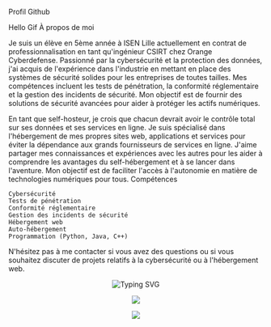 Profil Github

Hello Gif
À propos de moi

Je suis un élève en 5ème année à ISEN Lille actuellement en contrat de professionnalisation en tant qu'ingénieur CSIRT chez Orange Cyberdefense. Passionné par la cybersécurité et la protection des données, j'ai acquis de l'expérience dans l'industrie en mettant en place des systèmes de sécurité solides pour les entreprises de toutes tailles. Mes compétences incluent les tests de pénétration, la conformité réglementaire et la gestion des incidents de sécurité. Mon objectif est de fournir des solutions de sécurité avancées pour aider à protéger les actifs numériques.

En tant que self-hosteur, je crois que chacun devrait avoir le contrôle total sur ses données et ses services en ligne. Je suis spécialisé dans l'hébergement de mes propres sites web, applications et services pour éviter la dépendance aux grands fournisseurs de services en ligne. J'aime partager mes connaissances et expériences avec les autres pour les aider à comprendre les avantages du self-hébergement et à se lancer dans l'aventure. Mon objectif est de faciliter l'accès à l'autonomie en matière de technologies numériques pour tous.
Compétences

    Cybersécurité
    Tests de pénétration
    Conformité réglementaire
    Gestion des incidents de sécurité
    Hébergement web
    Auto-hébergement
    Programmation (Python, Java, C++)

N'hésitez pas à me contacter si vous avez des questions ou si vous souhaitez discuter de projets relatifs à la cybersécurité ou à l'hébergement web.

<center>
  <img src="https://readme-typing-svg.demolab.com?font=Fira+Code&size=21&pause=1000&color=43F700&center=true&vCenter=true&width=600&lines=Hello+I'm+Thomas!;%F0%9F%A7%91%E2%80%8D%F0%9F%92%BB+Ing%C3%A9nieur+CSIRT+%C3%A0+Orange+Cyberd%C3%A9fense;%F0%9F%93%9A+%C3%89tudiant+%C3%A0+ISEN+Lille" alt="Typing SVG" />
</center>
<p align="center">
  <img src="https://github-readme-stats.vercel.app/api?username=0xtter&theme=vue-dark&show_icons=true" style="text-align:center"></img>
</p>
<p align="center">
  <img src="https://github-readme-stats.vercel.app/api/top-langs/?username=0xtter&theme=cobalt&show_icons=true">
</p>
